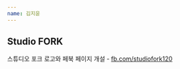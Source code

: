 ```yaml
---
name: 김지윤
---
```


## Studio FORK

스튜디오 포크 로고와 페북 페이지 개설 - [fb.com/studiofork120](https://www.facebook.com/studiofork120/)
